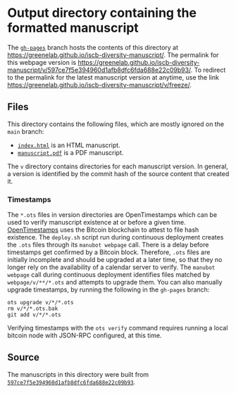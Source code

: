 # Output directory containing the formatted manuscript

The [`gh-pages`](https://github.com/greenelab/iscb-diversity-manuscript/tree/gh-pages) branch hosts the contents of this directory at <https://greenelab.github.io/iscb-diversity-manuscript/>.
The permalink for this webpage version is <https://greenelab.github.io/iscb-diversity-manuscript/v/597ce7f5e394960d1afb8dfc6fda688e22c09b93/>.
To redirect to the permalink for the latest manuscript version at anytime, use the link <https://greenelab.github.io/iscb-diversity-manuscript/v/freeze/>.

## Files

This directory contains the following files, which are mostly ignored on the `main` branch:

+ [`index.html`](index.html) is an HTML manuscript.
+ [`manuscript.pdf`](manuscript.pdf) is a PDF manuscript.

The `v` directory contains directories for each manuscript version.
In general, a version is identified by the commit hash of the source content that created it.

### Timestamps

The `*.ots` files in version directories are OpenTimestamps which can be used to verify manuscript existence at or before a given time.
[OpenTimestamps](https://opentimestamps.org/) uses the Bitcoin blockchain to attest to file hash existence.
The `deploy.sh` script run during continuous deployment creates the `.ots` files through its `manubot webpage` call.
There is a delay before timestamps get confirmed by a Bitcoin block.
Therefore, `.ots` files are initially incomplete and should be upgraded at a later time, so that they no longer rely on the availability of a calendar server to verify.
The `manubot webpage` call during continuous deployment identifies files matched by `webpage/v/**/*.ots` and attempts to upgrade them.
You can also manually upgrade timestamps, by running the following in the `gh-pages` branch:

```shell
ots upgrade v/*/*.ots
rm v/*/*.ots.bak
git add v/*/*.ots
```

Verifying timestamps with the `ots verify` command requires running a local bitcoin node with JSON-RPC configured, at this time.

## Source

The manuscripts in this directory were built from
[`597ce7f5e394960d1afb8dfc6fda688e22c09b93`](https://github.com/greenelab/iscb-diversity-manuscript/commit/597ce7f5e394960d1afb8dfc6fda688e22c09b93).
